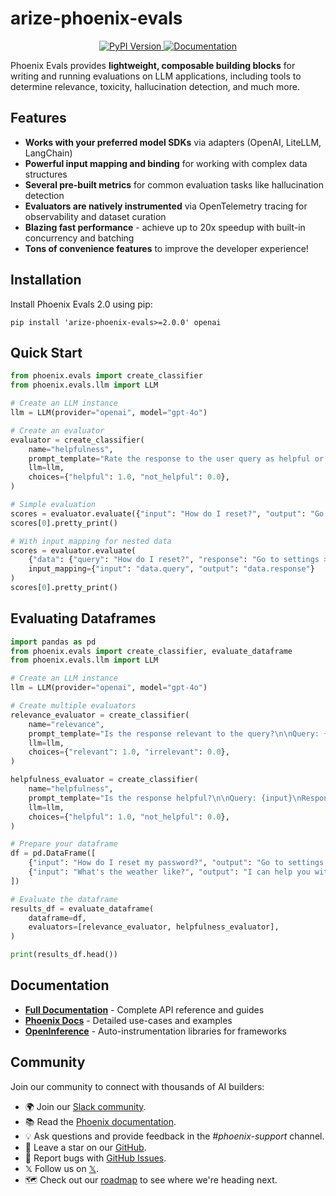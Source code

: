# arize-phoenix-evals

<p align="center">
    <a href="https://pypi.org/project/arize-phoenix-evals/">
        <img src="https://img.shields.io/pypi/v/arize-phoenix-evals" alt="PyPI Version">
    </a>
    <a href="https://arize-phoenix.readthedocs.io/projects/evals/en/latest/index.html">
        <img src="https://img.shields.io/badge/docs-blue?logo=readthedocs&logoColor=white" alt="Documentation">
    </a>
</p>

Phoenix Evals provides **lightweight, composable building blocks** for writing and running evaluations on LLM applications, including tools to determine relevance, toxicity, hallucination detection, and much more.

## Features

- **Works with your preferred model SDKs** via adapters (OpenAI, LiteLLM, LangChain)
- **Powerful input mapping and binding** for working with complex data structures
- **Several pre-built metrics** for common evaluation tasks like hallucination detection
- **Evaluators are natively instrumented** via OpenTelemetry tracing for observability and dataset curation
- **Blazing fast performance** - achieve up to 20x speedup with built-in concurrency and batching
- **Tons of convenience features** to improve the developer experience!

## Installation

Install Phoenix Evals 2.0 using pip:

```shell
pip install 'arize-phoenix-evals>=2.0.0' openai
```

## Quick Start

```python
from phoenix.evals import create_classifier
from phoenix.evals.llm import LLM

# Create an LLM instance
llm = LLM(provider="openai", model="gpt-4o")

# Create an evaluator
evaluator = create_classifier(
    name="helpfulness",
    prompt_template="Rate the response to the user query as helpful or not:\n\nQuery: {input}\nResponse: {output}",
    llm=llm,
    choices={"helpful": 1.0, "not_helpful": 0.0},
)

# Simple evaluation
scores = evaluator.evaluate({"input": "How do I reset?", "output": "Go to settings > reset."})
scores[0].pretty_print()

# With input mapping for nested data
scores = evaluator.evaluate(
    {"data": {"query": "How do I reset?", "response": "Go to settings > reset."}},
    input_mapping={"input": "data.query", "output": "data.response"}
)
scores[0].pretty_print()
```

## Evaluating Dataframes

```python
import pandas as pd
from phoenix.evals import create_classifier, evaluate_dataframe
from phoenix.evals.llm import LLM

# Create an LLM instance
llm = LLM(provider="openai", model="gpt-4o")

# Create multiple evaluators
relevance_evaluator = create_classifier(
    name="relevance",
    prompt_template="Is the response relevant to the query?\n\nQuery: {input}\nResponse: {output}",
    llm=llm,
    choices={"relevant": 1.0, "irrelevant": 0.0},
)

helpfulness_evaluator = create_classifier(
    name="helpfulness",
    prompt_template="Is the response helpful?\n\nQuery: {input}\nResponse: {output}",
    llm=llm,
    choices={"helpful": 1.0, "not_helpful": 0.0},
)

# Prepare your dataframe
df = pd.DataFrame([
    {"input": "How do I reset my password?", "output": "Go to settings > account > reset password."},
    {"input": "What's the weather like?", "output": "I can help you with password resets."},
])

# Evaluate the dataframe
results_df = evaluate_dataframe(
    dataframe=df,
    evaluators=[relevance_evaluator, helpfulness_evaluator],
)

print(results_df.head())
```

## Documentation

- **[Full Documentation](https://arize-phoenix.readthedocs.io/projects/evals/en/latest/index.html)** - Complete API reference and guides
- **[Phoenix Docs](https://arize.com/docs/phoenix)** - Detailed use-cases and examples
- **[OpenInference](https://github.com/Arize-ai/openinference)** - Auto-instrumentation libraries for frameworks

## Community

Join our community to connect with thousands of AI builders:

- 🌍 Join our [Slack community](https://arize-ai.slack.com/join/shared_invite/zt-11t1vbu4x-xkBIHmOREQnYnYDH1GDfCg).
- 📚 Read the [Phoenix documentation](https://arize.com/docs/phoenix).
- 💡 Ask questions and provide feedback in the _#phoenix-support_ channel.
- 🌟 Leave a star on our [GitHub](https://github.com/Arize-ai/phoenix).
- 🐞 Report bugs with [GitHub Issues](https://github.com/Arize-ai/phoenix/issues).
- 𝕏 Follow us on [𝕏](https://twitter.com/ArizePhoenix).
- 🗺️ Check out our [roadmap](https://github.com/orgs/Arize-ai/projects/45) to see where we're heading next.
